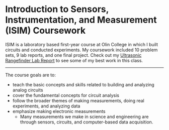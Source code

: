 # Introduction to Sensors, Instrumentation, and Measurement (ISIM) Coursework

ISIM is a laboratory based first-year course at Olin College in which I built circuits and conducted experiments. My coursework included 10 problem sets, 9 lab reports, and one final project. Check out my [Ultrasonic Rangefinder Lab Report](https://github.com/liloheinrich/ISIM/blob/main/BestAssignments/ISIM_Lab_Report_10_Ultrasonic.pdf) to see some of my best work in this class.

-------------------------

The course goals are to:

- teach the basic concepts and skills related to building and analyzing analog circuits
- cover the fundamental concepts for circuit analysis
- follow the broader themes of making measurements, doing real experiments, and analyzing data
- emphasize making electronic measurements
  - Many measurements we make in science and engineering are through sensors, circuits, and computer-based data acquisition.
